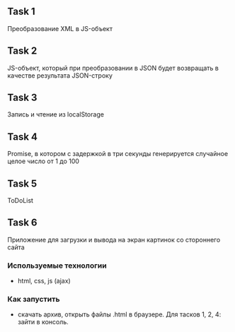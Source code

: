 ## Task 1

Преобразование XML в JS-объект

## Task 2

JS-объект, который при преобразовании в JSON будет возвращать в качестве результата JSON-строку

## Task 3

Запись и чтение из localStorage

## Task 4

Promise, в котором c задержкой в три секунды генерируется случайное целое число от 1 до 100

## Task 5

ToDoList

## Task 6

Приложение для загрузки и вывода на экран картинок со стороннего сайта


### Используемые технологии

* html, css, js (ajax)

### Как запустить

* скачать архив, открыть файлы .html в браузере. Для тасков 1, 2, 4: зайти в консоль.